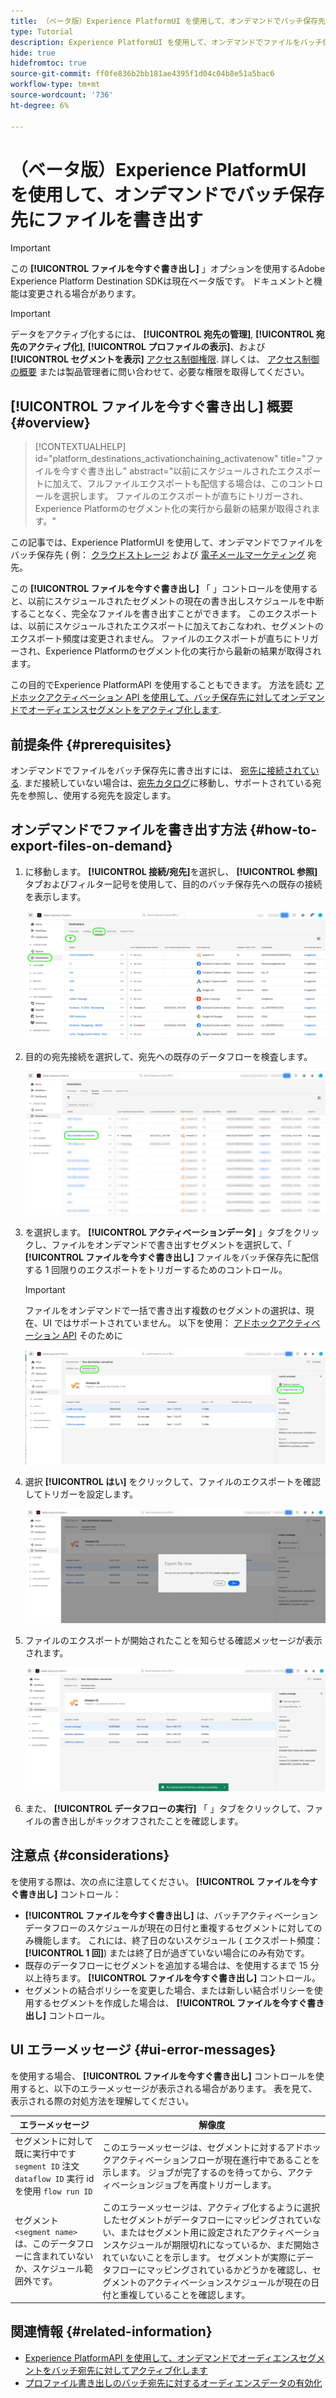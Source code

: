 ```yaml
---
title: （ベータ版）Experience PlatformUI を使用して、オンデマンドでバッチ保存先にファイルを書き出す
type: Tutorial
description: Experience PlatformUI を使用して、オンデマンドでファイルをバッチ保存先に書き出す方法を説明します。
hide: true
hidefromtoc: true
source-git-commit: ff0fe836b2bb181ae4395f1d04c04b8e51a5bac6
workflow-type: tm+mt
source-wordcount: '736'
ht-degree: 6%

---
```


# （ベータ版）Experience PlatformUI を使用して、オンデマンドでバッチ保存先にファイルを書き出す

>[!IMPORTANT]
>
>この **[!UICONTROL ファイルを今すぐ書き出し]** 」オプションを使用するAdobe Experience Platform Destination SDKは現在ベータ版です。 ドキュメントと機能は変更される場合があります。

>[!IMPORTANT]
> 
>データをアクティブ化するには、 **[!UICONTROL 宛先の管理]**, **[!UICONTROL 宛先のアクティブ化]**, **[!UICONTROL プロファイルの表示]**、および **[!UICONTROL セグメントを表示]** [アクセス制御権限](/help/access-control/home.md#permissions). 詳しくは、 [アクセス制御の概要](/help/access-control/ui/overview.md) または製品管理者に問い合わせて、必要な権限を取得してください。

## **[!UICONTROL ファイルを今すぐ書き出し]** 概要 {#overview}

>[!CONTEXTUALHELP]
>id="platform_destinations_activationchaining_activatenow"
>title="ファイルを今すぐ書き出し"
>abstract="以前にスケジュールされたエクスポートに加えて、フルファイルエクスポートも配信する場合は、このコントロールを選択します。 ファイルのエクスポートが直ちにトリガーされ、Experience Platformのセグメント化の実行から最新の結果が取得されます。"

この記事では、Experience PlatformUI を使用して、オンデマンドでファイルをバッチ保存先 ( 例： [クラウドストレージ](/help/destinations/catalog/cloud-storage/overview.md) および [電子メールマーケティング](/help/destinations/catalog/email-marketing/overview.md) 宛先。

この **[!UICONTROL ファイルを今すぐ書き出し]** 「 」コントロールを使用すると、以前にスケジュールされたセグメントの現在の書き出しスケジュールを中断することなく、完全なファイルを書き出すことができます。 このエクスポートは、以前にスケジュールされたエクスポートに加えておこなわれ、セグメントのエクスポート頻度は変更されません。 ファイルのエクスポートが直ちにトリガーされ、Experience Platformのセグメント化の実行から最新の結果が取得されます。

この目的でExperience PlatformAPI を使用することもできます。 方法を読む [アドホックアクティベーション API を使用して、バッチ保存先に対してオンデマンドでオーディエンスセグメントをアクティブ化します](/help/destinations/api/ad-hoc-activation-api.md).

## 前提条件 {#prerequisites}

オンデマンドでファイルをバッチ保存先に書き出すには、 [宛先に接続されている](./connect-destination.md). まだ接続していない場合は、[宛先カタログ](../catalog/overview.md)に移動し、サポートされている宛先を参照し、使用する宛先を設定します。

## オンデマンドでファイルを書き出す方法 {#how-to-export-files-on-demand}

1. に移動します。 **[!UICONTROL 接続/宛先]**&#x200B;を選択し、 **[!UICONTROL 参照]** タブおよびフィルター記号を使用して、目的のバッチ保存先への既存の接続を表示します。

   ![「参照」タブに移動し、既存のデータフローをフィルタリングする方法を強調した画像。](../assets/ui/activate-on-demand/browse-tab.png)

2. 目的の宛先接続を選択して、宛先への既存のデータフローを検査します。

   ![フィルタリングしたデータフローをハイライトした画像。](../assets/ui/activate-on-demand/filtered-dataflow.png)

3. を選択します。 **[!UICONTROL アクティベーションデータ]** 」タブをクリックし、ファイルをオンデマンドで書き出すセグメントを選択して、「 **[!UICONTROL ファイルを今すぐ書き出し]** ファイルをバッチ保存先に配信する 1 回限りのエクスポートをトリガーするためのコントロール。

   >[!IMPORTANT]
   >
   >ファイルをオンデマンドで一括で書き出す複数のセグメントの選択は、現在、UI ではサポートされていません。 以下を使用： [アドホックアクティベーション API](/help/destinations/api/ad-hoc-activation-api.md) そのために

   ![「ファイルを今すぐ書き出し」ボタンをハイライトした画像。](../assets/ui/activate-on-demand/activate-segment-on-demand.png)

4. 選択 **[!UICONTROL はい]** をクリックして、ファイルのエクスポートを確認してトリガーを設定します。

   ![「ファイルを今すぐ書き出し」確認ダイアログを示す画像。](../assets/ui/activate-on-demand/confirm-activation.png)

5. ファイルのエクスポートが開始されたことを知らせる確認メッセージが表示されます。

   ![アドホックアクティベーションが成功したことを示す画像。](../assets/ui/activate-on-demand/ad-hoc-success.png)

6. また、 **[!UICONTROL データフローの実行]** 「 」タブをクリックして、ファイルの書き出しがキックオフされたことを確認します。

## 注意点 {#considerations}

を使用する際は、次の点に注意してください。 **[!UICONTROL ファイルを今すぐ書き出し]** コントロール：

* **[!UICONTROL ファイルを今すぐ書き出し]** は、バッチアクティベーションデータフローのスケジュールが現在の日付と重複するセグメントに対してのみ機能します。 これには、終了日のないスケジュール ( エクスポート頻度： **[!UICONTROL 1 回]**) または終了日が過ぎていない場合にのみ有効です。
* 既存のデータフローにセグメントを追加する場合は、を使用するまで 15 分以上待ちます。 **[!UICONTROL ファイルを今すぐ書き出し]** コントロール。
* セグメントの結合ポリシーを変更した場合、または新しい結合ポリシーを使用するセグメントを作成した場合は、 **[!UICONTROL ファイルを今すぐ書き出し]** コントロール。

## UI エラーメッセージ {#ui-error-messages}

を使用する場合、 **[!UICONTROL ファイルを今すぐ書き出し]** コントロールを使用すると、以下のエラーメッセージが表示される場合があります。 表を見て、表示される際の対処方法を理解してください。

| エラーメッセージ | 解像度 |
|---------|----------|
| セグメントに対して既に実行中です `segment ID` 注文 `dataflow ID` 実行 id を使用 `flow run ID` | このエラーメッセージは、セグメントに対するアドホックアクティベーションフローが現在進行中であることを示します。 ジョブが完了するのを待ってから、アクティベーションジョブを再度トリガーします。 |
| セグメント `<segment name>` は、このデータフローに含まれていないか、スケジュール範囲外です。 | このエラーメッセージは、アクティブ化するように選択したセグメントがデータフローにマッピングされていない、またはセグメント用に設定されたアクティベーションスケジュールが期限切れになっているか、まだ開始されていないことを示します。 セグメントが実際にデータフローにマッピングされているかどうかを確認し、セグメントのアクティベーションスケジュールが現在の日付と重複していることを確認します。 |

## 関連情報 {#related-information}

* [Experience PlatformAPI を使用して、オンデマンドでオーディエンスセグメントをバッチ宛先に対してアクティブ化します](/help/destinations/api/ad-hoc-activation-api.md)
* [プロファイル書き出しのバッチ宛先に対するオーディエンスデータの有効化](/help/destinations/ui/activate-batch-profile-destinations.md)